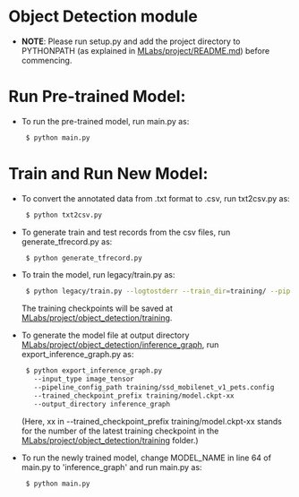 # Object Detection module 

* **NOTE**: Please run setup.py and add the project directory to PYTHONPATH (as explained in [MLabs/project/README.md](../README.md)) before commencing.

# Run Pre-trained Model:

* To run the pre-trained model, run main.py as:
  ```bash
   $ python main.py
   ```

# Train and Run New Model:

* To convert the annotated data from .txt format to .csv, run txt2csv.py as:
  ```bash
   $ python txt2csv.py
   ```
* To generate train and test records from the csv files, run generate_tfrecord.py as:
  ```bash
   $ python generate_tfrecord.py
   ```
* To train the model, run legacy/train.py as:
  ```bash
   $ python legacy/train.py --logtostderr --train_dir=training/ --pipeline_config_path=training/ssd_mobilenet_v1_pets.config
   ```
  The training checkpoints will be saved at [MLabs/project/object_detection/training](./training).

* To generate the model file at output directory [MLabs/project/object_detection/inference_graph](./inference_graph), run export_inference_graph.py as:
  ```bash
   $ python export_inference_graph.py     
     --input_type image_tensor     
     --pipeline_config_path training/ssd_mobilenet_v1_pets.config     
     --trained_checkpoint_prefix training/model.ckpt-xx     
     --output_directory inference_graph
   ```
   (Here, xx in --trained_checkpoint_prefix training/model.ckpt-xx stands for the number of the latest training checkpoint in the [MLabs/project/object_detection/training](./training) folder.)

* To run the newly trained model, change MODEL_NAME in line 64 of main.py to 'inference_graph' and run main.py as:
  ```bash
   $ python main.py
   ```
